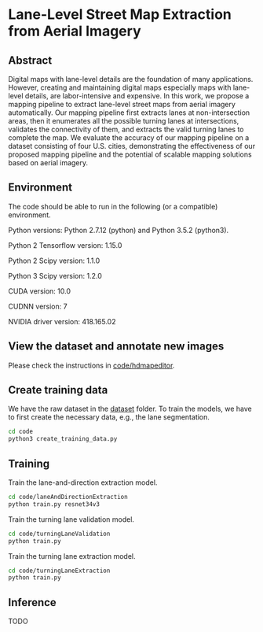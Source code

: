 # Lane-Level Street Map Extraction from Aerial Imagery
## Abstract
Digital maps with lane-level details are the foundation of many applications. However, creating and maintaining digital maps especially maps with lane-level details, are labor-intensive and expensive. In this work, we propose a mapping pipeline to extract lane-level street maps from aerial imagery automatically. Our mapping pipeline first extracts lanes at non-intersection areas, then it enumerates all the possible turning lanes at intersections, validates the connectivity of them, and extracts the valid turning lanes to complete the map. We evaluate the accuracy of our mapping pipeline on a dataset consisting of four U.S. cities, demonstrating the effectiveness of our proposed mapping pipeline and the potential of scalable mapping solutions based on aerial imagery.

## Environment

The code should be able to run in the following (or a compatible) environment.

Python versions: Python 2.7.12 (python) and Python 3.5.2 (python3).

Python 2 Tensorflow version: 1.15.0

Python 2 Scipy version: 1.1.0

Python 3 Scipy version: 1.2.0

CUDA version: 10.0

CUDNN version: 7

NVIDIA driver version: 418.165.02



## View the dataset and annotate new images

Please check the instructions in [code/hdmapeditor](code/hdmapeditor). 

## Create training data

We have the raw dataset in the [dataset](dataset) folder. To train the models, we have to first create the necessary data, e.g., the lane segmentation.

```bash
cd code
python3 create_training_data.py
```

## Training

Train the lane-and-direction extraction model.

```bash
cd code/laneAndDirectionExtraction
python train.py resnet34v3
```

Train the turning lane validation model.

```bash
cd code/turningLaneValidation
python train.py
```

Train the turning lane extraction model.

```bash
cd code/turningLaneExtraction
python train.py
```

## Inference

TODO


